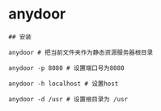 # anydoor
```
## 安装
```

```
anydoor # 把当前文件夹作为静态资源服务器根目录

anydoor -p 8080 # 设置端口号为8080

anydoor -h localhost # 设置host

anydoor -d /usr # 设置根目录为 /usr

```
